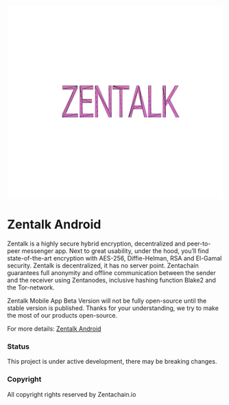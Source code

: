 
<div>
  <img src="images/Zentalk-Mobile.png" height="450" width="750"></img>
</div>

# Zentalk Android

Zentalk is a highly secure hybrid encryption, decentralized and peer-to-peer messenger app. Next to great usability, under the hood, you’ll find state-of-the-art encryption with AES-256, Diffie-Helman, RSA and El-Gamal security. Zentalk is decentralized, it has no server point. Zentachain guarantees full anonymity and offline communication between the sender and the receiver using Zentanodes, inclusive hashing function Blake2 and the Tor-network.

Zentalk Mobile App Beta Version will not be fully open-source until the stable version is published. Thanks for your understanding, we try to make the most of our products open-source.

For more details:
[Zentalk Android](https://app.gitbook.com/@zentachain/s/zentachain-documentation/zentalk/introduction-1)

### Status

This project is under active development, there may be breaking changes.

### Copyright

All copyright rights reserved by Zentachain.io
